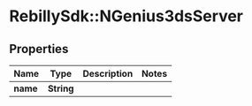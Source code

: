 # RebillySdk::NGenius3dsServer

## Properties
Name | Type | Description | Notes
------------ | ------------- | ------------- | -------------
**name** | **String** |  | 

